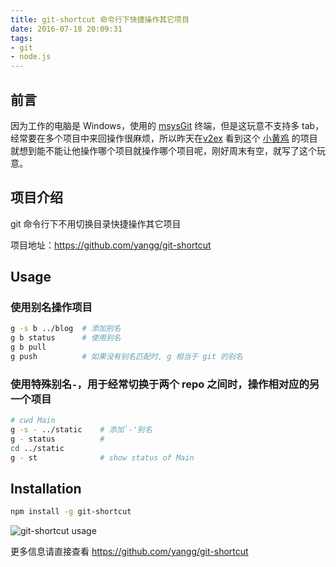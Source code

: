 ```yaml
---
title: git-shortcut 命令行下快捷操作其它项目
date: 2016-07-18 20:09:31
tags:
- git
- node.js
---
```

## 前言
因为工作的电脑是 Windows，使用的 [msysGit](https://github.com/msysgit/msysgit) 终端，但是这玩意不支持多 tab，经常要在多个项目中来回操作很麻烦，所以昨天在[v2ex](http://v2ex.com) 看到这个 [小黄鸡](https://github.com/chenminhua/chat_example) 的项目就想到能不能让他操作哪个项目就操作哪个项目呢，刚好周末有空，就写了这个玩意。

## 项目介绍
git 命令行下不用切换目录快捷操作其它项目

项目地址：https://github.com/yangg/git-shortcut
<!--more-->
## Usage

### 使用别名操作项目
```bash
g -s b ../blog  # 添加别名
g b status      # 使用别名
g b pull
g push          # 如果没有别名匹配时, g 相当于 git 的别名
```

### 使用特殊别名`-`，用于经常切换于两个 repo 之间时，操作相对应的另一个项目
```bash
# cwd Main
g -s - ../static    # 添加`-'别名
g - status          #
cd ../static
g - st              # show status of Main
```

## Installation
```bash
npm install -g git-shortcut
```

![git-shortcut usage](https://o8hio0x77.qnssl.com/blog/2016/i/brook_git-shortcut.gif)

更多信息请直接查看 https://github.com/yangg/git-shortcut
